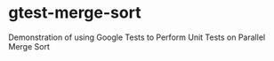 # gtest-merge-sort
Demonstration of using Google Tests to Perform Unit Tests on Parallel Merge Sort
